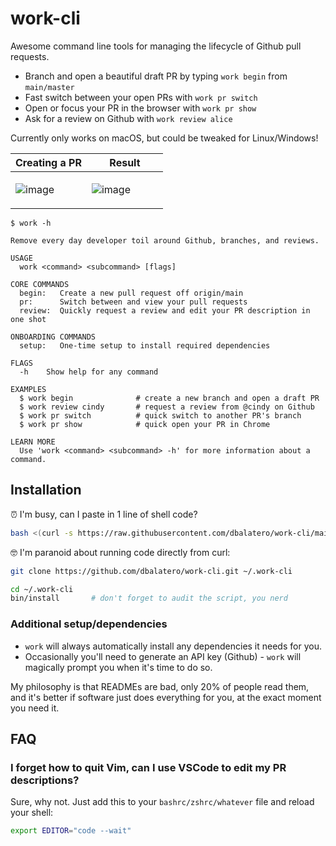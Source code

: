 # work-cli

Awesome command line tools for managing the lifecycle of Github pull requests.

* Branch and open a beautiful draft PR by typing `work begin` from `main/master`
* Fast switch between your open PRs with `work pr switch`
* Open or focus your PR in the browser with `work pr show`
* Ask for a review on Github with `work review alice`

Currently only works on macOS, but could be tweaked for Linux/Windows!

<table>
<thead>
<tr>
<th>Creating a PR</th>
<th>Result</th>
</tr>
</thead>
<tbody>
<tr>
<td valign="top" width="50%">

![image](https://user-images.githubusercontent.com/59429/197116597-fca93c73-e9e3-4e80-a524-9ab26297856c.png)

</td>
<td valign="top" width="50%">

![image](https://user-images.githubusercontent.com/59429/197116703-9291bd39-0a15-4040-b0a0-cb69127a850e.png)

</td>
</tr>
</tbody>
</table>

```
$ work -h

Remove every day developer toil around Github, branches, and reviews.

USAGE
  work <command> <subcommand> [flags]

CORE COMMANDS
  begin:   Create a new pull request off origin/main
  pr:      Switch between and view your pull requests
  review:  Quickly request a review and edit your PR description in one shot

ONBOARDING COMMANDS
  setup:   One-time setup to install required dependencies

FLAGS
  -h    Show help for any command

EXAMPLES
  $ work begin              # create a new branch and open a draft PR
  $ work review cindy       # request a review from @cindy on Github
  $ work pr switch          # quick switch to another PR's branch
  $ work pr show            # quick open your PR in Chrome

LEARN MORE
  Use 'work <command> <subcommand> -h' for more information about a command.
```

## Installation

⏰ I'm busy, can I paste in 1 line of shell code?

```bash
bash <(curl -s https://raw.githubusercontent.com/dbalatero/work-cli/main/bin/install)
```

🤓 I'm paranoid about running code directly from curl:

```bash
git clone https://github.com/dbalatero/work-cli.git ~/.work-cli

cd ~/.work-cli
bin/install       # don't forget to audit the script, you nerd
```

### Additional setup/dependencies

* `work` will always automatically install any dependencies it needs for you.
* Occasionally you'll need to generate an API key (Github) - `work` will magically prompt you when it's time to do so.

My philosophy is that READMEs are bad, only 20% of people read them, and it's better if software just does everything for you, at the exact moment you need it.

## FAQ

### I forget how to quit Vim, can I use VSCode to edit my PR descriptions?

Sure, why not. Just add this to your `bashrc/zshrc/whatever` file and reload
your shell:

```bash
export EDITOR="code --wait"
```

<!-- edit -->
